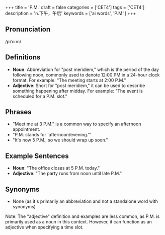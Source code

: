 +++
title = 'P.M.'
draft = false
categories = ['CET4']
tags = ['CET4']
description = 'n.下午，午后'
keywords = ['ai words', 'P.M.']
+++

## Pronunciation
/pɪˈɑːm/

## Definitions
- **Noun**: Abbreviation for "post meridiem," which is the period of the day following noon, commonly used to denote 12:00 PM in a 24-hour clock format. For example: "The meeting starts at 2:00 P.M."
- **Adjective**: Short for "post meridiem," it can be used to describe something happening after midday. For example: "The event is scheduled for a P.M. slot."

## Phrases
- "Meet me at 3 P.M." is a common way to specify an afternoon appointment.
- "P.M. stands for 'afternoon/evening.'"
- "It's now 5 P.M., so we should wrap up soon."

## Example Sentences
- **Noun**: "The office closes at 5 P.M. today."
- **Adjective**: "The party runs from noon until late P.M."

## Synonyms
- None (as it's primarily an abbreviation and not a standalone word with synonyms)

Note: The "adjective" definition and examples are less common, as P.M. is primarily used as a noun in this context. However, it can function as an adjective when specifying a time slot.
